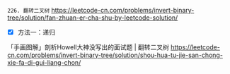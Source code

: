 
`226. 翻转二叉树` https://leetcode-cn.com/problems/invert-binary-tree/solution/fan-zhuan-er-cha-shu-by-leetcode-solution/
- [x] 方法一：递归

「手画图解」剖析Howell大神没写出的面试题 | 翻转二叉树 https://leetcode-cn.com/problems/invert-binary-tree/solution/shou-hua-tu-jie-san-chong-xie-fa-di-gui-liang-chon/
